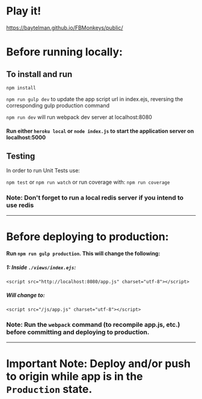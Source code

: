 # Play it!

https://baytelman.github.io/FBMonkeys/public/

# Before running locally:

## To install and run

`npm install`

`npm run gulp dev` to update the app script url in index.ejs, reversing the corresponding gulp production command

`npm run dev` will run webpack dev server at localhost:8080

#### Run either `heroku local` or `node index.js` to start the application server on localhost:5000

## Testing

In order to run Unit Tests use:

`npm test`
or
`npm run watch`
or run coverage with:
`npm run coverage`

### Note: Don't forget to run a local redis server if you intend to use redis

----------------------------------------------

# Before deploying to production:

#### Run `npm run gulp production`. This will change the following:

##### 1: Inside `./views/index.ejs`:
```
<script src="http://localhost:8080/app.js" charset="utf-8"></script>
```
##### Will change to:
```
<script src="/js/app.js" charset="utf-8"></script>
```

### Note: Run the `webpack` command (to recompile app.js, etc.) before committing and deploying to production.

----------------------------------------------

# Important Note: Deploy and/or push to origin while app is in the `Production` state.
